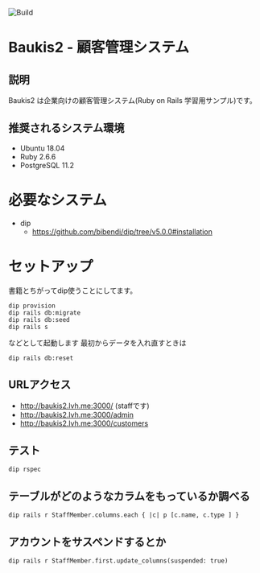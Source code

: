 ![Build](https://github.com/kakikubo/baukis2/workflows/Build/badge.svg)

# Baukis2 - 顧客管理システム

## 説明

Baukis2 は企業向けの顧客管理システム(Ruby on Rails 学習用サンプル)です。

## 推奨されるシステム環境

* Ubuntu 18.04
* Ruby 2.6.6
* PostgreSQL 11.2

# 必要なシステム

- dip
  - https://github.com/bibendi/dip/tree/v5.0.0#installation

# セットアップ

書籍とちがってdip使うことにしてます。

```
dip provision
dip rails db:migrate
dip rails db:seed
dip rails s
```

などとして起動します
最初からデータを入れ直すときは

```
dip rails db:reset
```
## URLアクセス

* http://baukis2.lvh.me:3000/ (staffです)
* http://baukis2.lvh.me:3000/admin
* http://baukis2.lvh.me:3000/customers

## テスト

```
dip rspec
```

## テーブルがどのようなカラムをもっているか調べる
```
dip rails r StaffMember.columns.each { |c| p [c.name, c.type ] }
```

## アカウントをサスペンドするとか
```
dip rails r StaffMember.first.update_columns(suspended: true)
```
